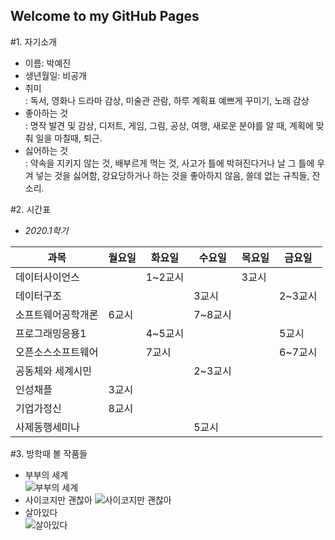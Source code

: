 ## Welcome to my GitHub Pages

#1. 자기소개  
- 이름: 박예진
- 생년월일: 비공개
- 취미  
: 독서, 영화나 드라마 감상, 미술관 관람, 하루 계획표 예쁘게 꾸미기, 노래 감상
- 좋아하는 것  
: 명작 발견 및 감상, 디저트, 게임, 그림, 공상, 여행, 새로운 분야를 알 때, 계획에 맞춰 일을 마칠때, 퇴근.
- 싫어하는 것  
: 약속을 지키지 않는 것, 배부르게 먹는 것, 사고가 틀에 박혀진다거나 날 그 틀에 우겨 넣는 것을 싫어함, 강요당하거나 하는 것을 좋아하지 않음, 쓸데 없는 규칙들, 잔소리.
>

#2. 시간표
- *2020.1학기*

| 과목 | 월요일 | 화요일 | 수요일 | 목요일 | 금요일 |
|-----|-------|------|------|-----|-------|
|데이터사이언스|     | 1~2교시 |     | 3교시 |     |
|데이터구조|     |     | 3교시 |     | 2~3교시     
|소프트웨어공학개론| 6교시 |     | 7~8교시 |    |    |
|프로그래밍응용1| | 4~5교시 | | | 5교시 |
|오픈소스소프트웨어| | 7교시 | | | 6~7교시|
|공동체와 세계시민| | | 2~3교시 | | |
|인성채플| 3교시 | | | | |
|기업가정신| 8교시 | | | | |
|사제동행세미나| | | 5교시 | | |
>

#3. 방학때 볼 작품들
- 부부의 세계  
![부부의 세계](https://post-phinf.pstatic.net/MjAyMDA0MTBfNTkg/MDAxNTg2NDgyNzQ5NjI3.gLfwyhJGoqwP6VTPcSYiyNdPWxDQq-MBEPsRO2wqR64g.1w-PUHmZf-yfeDSkypRN9iQkLa6OZvni05sgi5XFKBUg.PNG/%EB%8C%80%EC%A7%80_19_%EC%82%AC%EB%B3%B8.png?type=w1200)
- 사이코지만 괜찮아
![사이코지만 괜찮아](https://image.ytn.co.kr/general/jpg/2020/0616/202006161020247011_d.jpg)
- 살아있다  
![살아있다](https://post-phinf.pstatic.net/MjAyMDA1MjdfMjQz/MDAxNTkwNTQyMjUxOTUx.4xhB-8ALMzi5Nod8DPZmfU2QET1BKT-pU6wp_N4Y9lwg.9MbDNBzN48wHQ8cBLvtGtz9wBQZ6QIMwxtKu5OGiQLEg.JPEG/%EC%82%B4%EC%95%84%EC%9E%88%EB%8B%A4_%EB%A9%94%EC%9D%B8_%ED%8F%AC%EC%8A%A4%ED%84%B0_0624%28%EC%A0%80%EC%9A%A9%EB%9F%89%29.jpg?type=w1200)  
